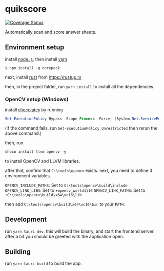 # quikscore

[![Coverage Status](https://coveralls.io/repos/github/itscrystalline/quikscore/badge.svg)](https://coveralls.io/github/itscrystalline/quikscore)

Automatically scan and score answer sheets.

## Environment setup

install [node.js](https://nodejs.org/en/download), then install [yarn](https://yarnpkg.com/getting-started/install)

```shell
$ npm install -g corepack
```

next, install [rust](https://www.rust-lang.org/) from https://rustup.rs

then, in the project folder, run `yarn install` to install all the dependencies.

### OpenCV setup (Windows)

install [chocolatey](https://chocolatey.org/install) by running

```powershell
Set-ExecutionPolicy Bypass -Scope Process -Force; [System.Net.ServicePointManager]::SecurityProtocol = [System.Net.ServicePointManager]::SecurityProtocol -bor 3072; iex ((New-Object System.Net.WebClient).DownloadString('https://community.chocolatey.org/install.ps1'))
```

(if the command fails, run `Set-ExecutionPolicy Unrestricted` then rerun the above command.)

then, run

```powershell
choco install llvm opencv -y
```

to install OpenCV and LLVM libraries.

after that, confirm that `C:\tools\opencv` exists.
next, you need to define 3 environment variables.

`OPENCV_INCLUDE_PATHS`: Set to `C:\tools\opencv\build\include`
`OPENCV_LINK_LIBS`: Set to `+opencv_world4110`
`OPENCV_LINK_PATHS`: Set to `+C:\tools\opencv\build\x64\vc16\lib`

then add `C:\tools\opencv\build\x64\vc16\bin` to your `PATH`.

## Development

run `yarn tauri dev`. this will build the binary, and start the frontend server. after a bit you should be greeted with the application open.

## Building

run `yarn tauri build` to build the app.
